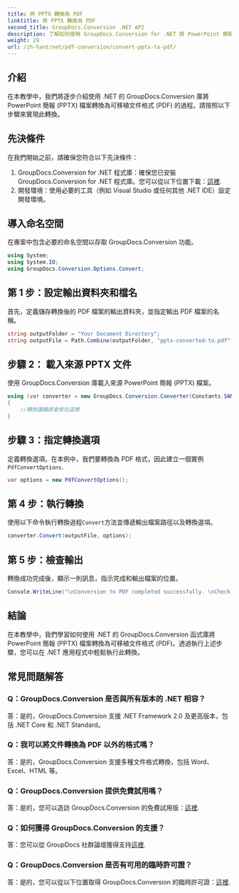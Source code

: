 ```yaml
---
title: 將 PPTX 轉換為 PDF
linktitle: 將 PPTX 轉換為 PDF
second_title: GroupDocs.Conversion .NET API
description: 了解如何使用 GroupDocs.Conversion for .NET 將 PowerPoint 簡報 (PPTX) 轉換為 PDF 格式。簡單又有效率的轉換過程。
weight: 29
url: /zh-hant/net/pdf-conversion/convert-pptx-to-pdf/
---
```

## 介紹
在本教學中，我們將逐步介紹使用 .NET 的 GroupDocs.Conversion 庫將 PowerPoint 簡報 (PPTX) 檔案轉換為可移植文件格式 (PDF) 的過程。請按照以下步驟來實現此轉換。
## 先決條件
在我們開始之前，請確保您符合以下先決條件：
1.  GroupDocs.Conversion for .NET 程式庫：確保您已安裝 GroupDocs.Conversion for .NET 程式庫。您可以從以下位置下載：[這裡](https://releases.groupdocs.com/conversion/net/).
2. 開發環境：使用必要的工具（例如 Visual Studio 或任何其他 .NET IDE）設定開發環境。

## 導入命名空間
在專案中包含必要的命名空間以存取 GroupDocs.Conversion 功能。
```csharp
using System;
using System.IO;
using GroupDocs.Conversion.Options.Convert;
```
## 第 1 步：設定輸出資料夾和檔名
首先，定義儲存轉換後的 PDF 檔案的輸出資料夾，並指定輸出 PDF 檔案的名稱。
```csharp
string outputFolder = "Your Document Directory";
string outputFile = Path.Combine(outputFolder, "pptx-converted-to.pdf");
```
## 步驟 2： 載入來源 PPTX 文件
使用 GroupDocs.Conversion 庫載入來源 PowerPoint 簡報 (PPTX) 檔案。
```csharp
using (var converter = new GroupDocs.Conversion.Converter(Constants.SAMPLE_PPTX))
{
    //轉換邏輯將會放在這裡
}
```
## 步驟 3：指定轉換選項
定義轉換選項。在本例中，我們要轉換為 PDF 格式，因此建立一個實例`PdfConvertOptions`.
```csharp
var options = new PdfConvertOptions();
```
## 第 4 步：執行轉換
使用以下命令執行轉換過程`Convert`方法並傳遞輸出檔案路徑以及轉換選項。
```csharp
converter.Convert(outputFile, options);
```
## 第 5 步：檢查輸出
轉換成功完成後，顯示一則訊息，指示完成和輸出檔案的位置。
```csharp
Console.WriteLine("\nConversion to PDF completed successfully. \nCheck output in {0}", outputFolder);
```

## 結論
在本教學中，我們學習如何使用 .NET 的 GroupDocs.Conversion 函式庫將 PowerPoint 簡報 (PPTX) 檔案轉換為可移植文件格式 (PDF)。透過執行上述步驟，您可以在 .NET 應用程式中輕鬆執行此轉換。
## 常見問題解答
### Q：GroupDocs.Conversion 是否與所有版本的 .NET 相容？
答：是的，GroupDocs.Conversion 支援 .NET Framework 2.0 及更高版本，包括 .NET Core 和 .NET Standard。
### Q：我可以將文件轉換為 PDF 以外的格式嗎？
答：是的，GroupDocs.Conversion 支援多種文件格式轉換，包括 Word、Excel、HTML 等。
### Q：GroupDocs.Conversion 提供免費試用嗎？
答：是的，您可以造訪 GroupDocs.Conversion 的免費試用版：[這裡](https://releases.groupdocs.com/).
### Q：如何獲得 GroupDocs.Conversion 的支援？
答：您可以從 GroupDocs 社群論壇獲得支持[這裡](https://forum.groupdocs.com/c/conversion/11).
### Q：GroupDocs.Conversion 是否有可用的臨時許可證？
答：是的，您可以從以下位置取得 GroupDocs.Conversion 的臨時許可證：[這裡](https://purchase.groupdocs.com/temporary-license/).